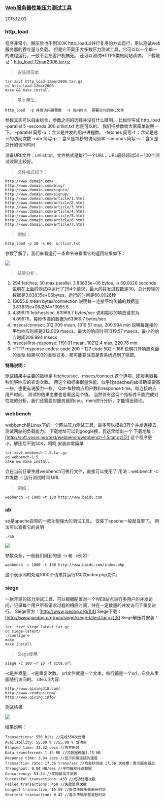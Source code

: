 ### [Web服务器性能压力测试工具 ](http://biezhi.me/tools/2015-12/webserver-performance-pressure-test-tool.html)


2015.12.03

### http_load

程序非常小，解压后也不到100K http_load以并行复用的方式运行，用以测试web服务器的吞吐量与负载。 但是它不同于大多数压力测试工具，它可以以一个单一的进程运行，一般不会把客户机搞死。 还可以测试HTTPS类的网站请求。 下载地址：[http_load-12mar2006.tar.gz][0]

> 安装很简单

    tar zxvf http_load-12mar2006.tar.gz
    cd http_load-12mar2006
    make && make install
    

> 基本用法：

    http_load  -p 并发访问进程数  -s 访问时间  需要访问的URL文件
    

参数其实可以自由组合，参数之间的选择并没有什么限制。 比如你写成 http_load -parallel 5 -seconds 300 urllist.txt 也是可以的。 我们把参数给大家简单说明一下。 -parallel 简写-p ：含义是并发的用户进程数。 -fetches 简写-f ：含义是总计的访问次数 -rate 简写-p ：含义是每秒的访问频率 -seconds 简写-s ：含义是总计的访问时间

准备URL文件：urllist.txt，文件格式是每行一个URL，URL最好超过50－100个测试效果比较好。

> 文件格式如下：

    http://www.domain.com/
    http://www.domain.com/blog/
    http://www.domain.com/signin/
    http://www.domain.com/signup/
    http://www.domain.com/article/1.html
    http://www.domain.com/article/2.html
    http://www.domain.com/article/3.html
    http://www.domain.com/article/4.html
    http://www.domain.com/article/5.html
    http://www.domain.com/article/6.html
    http://www.domain.com/article/7.html
    

> 例如：

    http_load -p 30 -s 60  urllist.txt
    

参数了解了，我们来看运行一条命令来看看它的返回结果如下：

![][1]

> 结果分析：

1. 294 fetches, 30 max parallel, 3.83835e+06 bytes, in 60.0026 seconds 说明在上面的测试中运行了294个请求，最大的并发进程数是30，总计传输的数据是3.83835e+06bytes，运行的时间是60.0026秒
1. 13055.6 mean bytes/connection 说明每一连接平均传输的数据量3.83835e+06/294=13055.6
1. 4.89979 fetches/sec, 63969.7 bytes/sec 说明每秒的响应请求为4.89979，每秒传递的数据为63969.7 bytes/sec
1. msecs/connect: 312.009 mean, 1319.57 max, 209.994 min 说明每连接的平均响应时间是312.009 msecs，最大的响应时间1319.57 msecs，最小的响应时间209.994 msecs
1. msecs/first-response: 1191.01 mean, 10212.4 max, 220.78 min
1. HTTP response codes: code 200 – 127 code 502 – 166 说明打开响应页面的类型 如果403的类型过多，那可能要注意是否系统遇到了瓶颈。

**特殊说明：**

测试结果中主要的指标是 fetches/sec、msecs/connect 这个选项，即服务器每秒能够响应的查询次数。 用这个指标来衡量性能。似乎比apache的ab准确率要高一些，也更有说服力一些。 Qpt-每秒响应用户数和response time，每连接响应用户时间。 测试的结果主要也是看这两个值。 当然仅有这两个指标并不能完成对性能的分析，我们还需要对服务器的cpu、men进行分析，才能得出结论。

### webbench

webbench是Linux下的一个网站压力测试工具，最多可以模拟3万个并发连接去测试网站的负载能力。 下载地址可以到google搜，我这里给出一个 下载地址：[http://soft.vpser.net/test/webbench/webbench-1.5.tar.gz][2] 这个程序更小，解压后不到50K，呵呵 安装非常简单

    tar zxvf webbench-1.5.tar.gz
    cd webbench-1.5
    make && make install
    

会在当前目录生成webbench可执行文件，直接可以使用了 用法：webbench -c 并发数 -t 运行测试时间 URL

> 例如：

    webbench -c 1000 -t 130 http://www.baidu.com
    

### ab

ab是apache自带的一款功能强大的测试工具。 安装了apache一般就自带了。 用法可以查看它的说明

    ./ab
    

![][3]

参数众多，一般我们用到的是 -n 和 -c例如：

    webbench -c 1000 -t 130 http://www.baidu.com/index.php
    

这个表示同时处理1000个请求并运行130次index.php文件。

### siege

一款开源的压力测试工具，可以根据配置对一个WEB站点进行多用户的并发访问，记录每个用户所有请求过程的相应时间，并在一定数量的并发访问下重复进行。 Siege官方：[http://www.joedog.org/][4] Siege下载：[http://www.joedog.org/pub/siege/siege-latest.tar.gz][5] Siege解压并安装：

    tar -zxvf siege-latest.tar.gz
    cd siege-latest/
    ./configure
    make
    make install
    

> Siege使用:

    siege -c 100 -r 10 -f site.url
    

-c是并发量，-r是重复次数。 url文件就是一个文本，每行都是一个url，它会从里面随机访问的。 site.url内容:

    http://www.qixing318.com/
    http://www.zendsns.com/
    http://www.qixing.info/
    

测试结果:

![][6]

结果说明：

    Transactions: 550 hits //完成550次处理
    Availability: 55.00 % //55.00 % 成功率
    Elapsed time: 31.32 secs //总共用时
    Data transferred: 1.15 MB //共数据传输1.15 MB
    Response time: 3.04 secs //显示网络连接的速度
    Transaction rate: 17.56 trans/sec //均每秒完成 17.56 次处理：表示服务器后
    Throughput: 0.04 MB/sec //平均每秒传送数据
    Concurrency: 53.44 //实际最高并发数
    Successful transactions: 433 //成功处理次数
    Failed transactions: 450 //失败处理次数
    Longest transaction: 15.50 //每次传输所花最长时间
    Shortest transaction: 0.42 //每次传输所花最短时间

[0]: http://acme.com/software/http_load/http_load-12mar2006.tar.gz
[1]: ./img/60807216_1.png
[2]: http://soft.vpser.net/test/webbench/webbench-1.5.tar.gz
[3]: ./img/60807216_2.png
[4]: http://www.joedog.org/
[5]: http://www.joedog.org/pub/siege/siege-latest.tar.gz
[6]: ./img/60807216_3.png